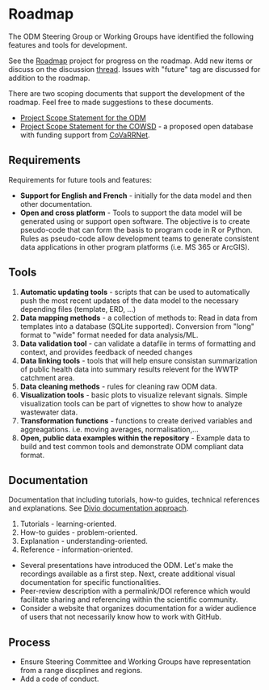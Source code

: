 # Roadmap

The ODM Steering Group or Working Groups have identified the following features and tools for development.

See the [Roadmap](https://github.com/Big-Life-Lab/covid-19-wastewater/projects/3?add_cards_query=is%3Aopen) project for progress on the roadmap. Add new items or discuss on the discussion [thread](https://github.com/Big-Life-Lab/covid-19-wastewater/discussions/108). Issues with "future" tag are discussed for addition to the roadmap.

There are two scoping documents that support the development of the roadmap. Feel free to made suggestions to these documents.
- [Project Scope Statement for the ODM](https://docs.google.com/document/d/1QPSTi3zdY5eUQ62eOxSDMVyJBiKa2HEzKHEAnBzpRYA/edit)
- [Project Scope Statement for the COWSD](https://docs.google.com/document/d/1O9qUaF8bEp-ME2_RV7Qqpvt4SmGGP99VIgCoL3HnFvM/edit) - a proposed open database with funding support from [CoVaRRNet](https://covarrnet.ca).


## Requirements

Requirements for future tools and features:

- **Support for English and French** - initially for the data model and then other documentation.
- **Open and cross platform** - Tools to support the data model will be generated using or support open software. The objective is to create pseudo-code that can form the basis to program code in R or Python. Rules as pseudo-code allow development teams to generate consistent data applications in other program platforms (i.e. MS 365 or ArcGIS).

## Tools

1. **Automatic updating tools** - scripts that can be used to automatically push the most recent updates of the data model to the necessary depending files (template, ERD, ...)
1. **Data mapping methods** - a collection of methods to:
   Read in data from templates into a database (SQLite supported).
   Conversion from "long" format to "wide" format needed for data analysis/ML. 
1. **Data validation tool** - can validate a datafile in terms of formatting and context, and provides feedback of needed changes
1. **Data linking tools** - tools that will help ensure consistan summarization of public health data into summary results relevent for the WWTP catchment area.
1. **Data cleaning methods** - rules for cleaning raw ODM data. 
1. **Visualization tools** - basic plots to visualize relevant signals. Simple visualization tools can be part of vignettes to show how to analyze wastewater data.
1. **Transformation functions** - functions to create derived variables and aggreagations. i.e. moving averages, normalisation,...
1. **Open, public data examples within the repository** - Example data to build
and test common tools and demonstrate ODM compliant data format.


## Documentation

Documentation that including tutorials, how-to guides, technical references and explanations. See [Divio documentation approach](https://documentation.divio.com).

1. Tutorials - learning-oriented.
1. How-to guides - problem-oriented.
1. Explanation - understanding-oriented.
1. Reference - information-oriented.

- Several presentations have introduced the ODM. Let's make the recordings available as a first step. Next, create additional visual documentation for specific functionalities.
- Peer-review description with a permalink/DOI reference which would facilitate sharing and referencing within the scientific community.
- Consider a website that organizes documentation for a wider audience of users that not necessarily know how to work with GitHub. 

## Process

- Ensure Steering Committee and Working Groups have representation from a range discplines and regions.
- Add a code of conduct.
